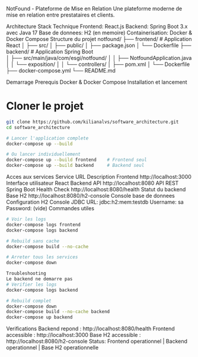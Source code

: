 NotFound - Plateforme de Mise en Relation
Une plateforme moderne de mise en relation entre prestataires et clients.

Architecture
Stack Technique
Frontend: React.js
Backend: Spring Boot 3.x avec Java 17
Base de donnees: H2 (en memoire)
Containerisation: Docker & Docker Compose
Structure du projet
notfound/
├── frontend/                    # Application React
│   ├── src/
│   ├── public/
│   ├── package.json
│   └── Dockerfile
├── backend/                     # Application Spring Boot  
│   ├── src/main/java/com/esgi/notfound/
│   │   ├── NotfoundApplication.java
│   │   └── exposition/
│   │       └── controllers/
│   ├── pom.xml
│   └── Dockerfile
├── docker-compose.yml
└── README.md

Demarrage
Prerequis
Docker & Docker Compose
Installation et lancement
# Cloner le projet
```bash
git clone https://github.com/kilianalvs/software_architecture.git
cd software_architecture

# Lancer l'application complete
docker-compose up --build

# Ou lancer individuellement
docker-compose up --build frontend    # Frontend seul
docker-compose up --build backend     # Backend seul
```

Acces aux services
Service	URL	Description
Frontend	http://localhost:3000	Interface utilisateur React
Backend API	http://localhost:8080	API REST Spring Boot
Health Check	http://localhost:8080/health	Statut du backend
Base H2	http://localhost:8080/h2-console	Console base de donnees
Configuration H2 Console
JDBC URL: jdbc:h2:mem:testdb
Username: sa
Password: (vide)
Commandes utiles
```bash
# Voir les logs
docker-compose logs frontend
docker-compose logs backend

# Rebuild sans cache
docker-compose build --no-cache

# Arreter tous les services
docker-compose down

Troubleshooting
Le backend ne demarre pas
# Verifier les logs
docker-compose logs backend

# Rebuild complet
docker-compose down
docker-compose build --no-cache backend
docker-compose up backend
```
Verifications
Backend repond : http://localhost:8080/health
Frontend accessible : http://localhost:3000
Base H2 accessible : http://localhost:8080/h2-console
Status: Frontend operationnel | Backend operationnel | Base H2 operationnelle
